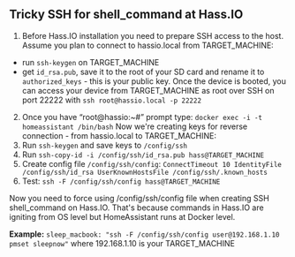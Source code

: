 Tricky SSH for shell_command at Hass.IO
------------------
1. Before Hass.IO installation you need to prepare SSH access to the host. Assume you plan to connect to hassio.local from TARGET_MACHINE:
* run `ssh-keygen` on TARGET_MACHINE
* get `id_rsa.pub`, save it to the root of your SD card and rename it to `authorized_keys` - this is your public key. Once the device is booted, you can access your device from TARGET_MACHINE as root over SSH on port 22222 with `ssh root@hassio.local -p 22222`
2. Once you have “root@hassio:~#” prompt type: `docker exec -i -t homeassistant /bin/bash`
Now we're creating keys for reverse connection - from hassio.local to TARGET_MACHINE:
3. Run `ssh-keygen` and save keys to `/config/ssh`
4. Run `ssh-copy-id -i /config/ssh/id_rsa.pub hass@TARGET_MACHINE`
5. Create config file `/config/ssh/config`:
`ConnectTimeout 10
IdentityFile /config/ssh/id_rsa
UserKnownHostsFile /config/ssh/.known_hosts`
6. Test: `ssh -F /config/ssh/config hass@TARGET_MACHINE`

Now you need to force using /config/ssh/config file when creating SSH shell_command on Hass.IO. That's because commands in Hass.IO are igniting from OS level but HomeAssistant runs at Docker level.

**Example:**
`sleep_macbook: "ssh -F /config/ssh/config user@192.168.1.10 pmset sleepnow"`
where 192.168.1.10 is your TARGET_MACHINE
